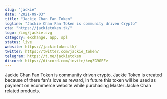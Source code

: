```yaml
---
slug: "jackie"
date: "2021-09-03"
title: "Jackie Chan Fan Token"
logline: "Jackie Chan Fan Token is community driven Crypto"
cta: "https://jackietoken.tk/"
logo: /img/jackie.svg
category: exchange, app, spl
status: live
website: https://jackietoken.tk/
twitter: https://twitter.com/jackie_token/
telegram: https://t.me/jackietoken
discord: https://discord.com/invite/keqZG9GFFv
---
```


Jackie Chan Fan Token is community driven crypto. Jackie Token is created because of there fan's love as reward, In future this token will be used as payment on ecommerce website while purchasing Master Jackie Chan related products.
